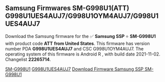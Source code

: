 <h2>Samsung Firmwares SM-G998U1(ATT) G998U1UES4AUJ7/G998U1OYM4AUJ7/G998U1UES4AUJ7</h2>
Download the Samsung firmware for the ✅ <strong>Samsung SSP </strong> ⭐ <strong>SM-G998U1</strong> with product code <strong>ATT</strong> <strong> from United States</strong>. This firmware has version number PDA <strong>G998U1UES4AUJ7</strong> and CSC G998U1OYM4AUJ7. The operating system of this firmware is Android R , with build date 2021-11-02. Changelist <strong>22265714</strong>.


[SM-G998U1](https://samfirm.shop/samsung/model/SM-G998U1)
[G998U1UES4AUJ7](https://samfirm.shop/samsung/pda/G998U1UES4AUJ7)
[Download Firmware Samsung SSP SM-G998U1](https://samfirm.shop/samsung/firmware/470454)
